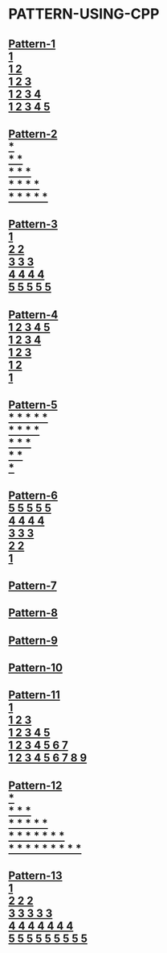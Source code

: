 # PATTERN-USING-CPP
<h2>
  <a href="https://github.com/99monisha/PATTERN-USING-CPP/blob/master/DAY-1/pattern-1.cpp">
Pattern-1<br>
1 <br>
1 2 <br>
1 2 3 <br>
1 2 3 4 <br>
1 2 3 4 5 <br>
</a></h2>
<h2>
  <a href="https://github.com/99monisha/PATTERN-USING-CPP/blob/master/DAY-1/pattern-2.cpp">
Pattern-2<br>
* <br>
* * <br>
* * * <br>
* * * * <br>
* * * * *<br>
</a></h2>
<h2> <a href="https://github.com/99monisha/PATTERN-USING-CPP/blob/master/DAY-1/pattern-3.cpp">
Pattern-3<br>
1 <br>
2 2 <br>
3 3 3 <br>
4 4 4 4 <br>
5 5 5 5 5 <br>
</a></h2>
<h2> <a href="https://github.com/99monisha/PATTERN-USING-CPP/blob/master/DAY-1/pattern-4.cpp">
Pattern-4<br>
1 2 3 4 5<br> 
1 2 3 4 <br>
1 2 3 <br>
1 2 <br>
1<br>
</a></h2>
<h2> <a href="https://github.com/99monisha/PATTERN-USING-CPP/blob/master/DAY-1/pattern-5.cpp">
Pattern-5<br>
* * * * * <br>
* * * *<br> 
* * * <br>
* *<br>
* <br>
</a></h2>
<h2> <a href="https://github.com/99monisha/PATTERN-USING-CPP/blob/master/DAY-1/pattern-6.cpp">
Pattern-6<br>
5 5 5 5 5 <br>
4 4 4 4 <br>
3 3 3 <br>
2 2 <br>
1<br>
</a></h2>
<h2> <a href="https://github.com/99monisha/PATTERN-USING-CPP/blob/master/DAY-1/pattern-7.cpp">
Pattern-7<br>
</a></h2>
<h2> <a href="https://github.com/99monisha/PATTERN-USING-CPP/blob/master/DAY-1/pattern-8.cpp">
Pattern-8<br>
</a></h2>
<h2> <a href="https://github.com/99monisha/PATTERN-USING-CPP/blob/master/DAY-1/pattern-9.cpp">
Pattern-9<br>
</a></h2>
<h2> <a href="https://github.com/99monisha/PATTERN-USING-CPP/blob/master/DAY-1/pattern-10.cpp">
Pattern-10<br>
</a></h2>
<h2> <a href="https://github.com/99monisha/PATTERN-USING-CPP/blob/master/DAY-1/pattern-11.cpp">
Pattern-11<br>
1 <br>
1 2 3 <br>
1 2 3 4 5 <br>
1 2 3 4 5 6 7 <br>
1 2 3 4 5 6 7 8 9 <br>
</a></h2>
<h2> <a href="https://github.com/99monisha/PATTERN-USING-CPP/blob/master/DAY-1/pattern-12.cpp">
Pattern-12<br>
* <br>
* * * <br>
* * * * * <br>
* * * * * * * <br>
* * * * * * * * *<br>
</a></h2>
<h2> <a href="https://github.com/99monisha/PATTERN-USING-CPP/blob/master/DAY-1/pattern-13.cpp">
Pattern-13<br>
1 <br>
2 2 2 <br>
3 3 3 3 3 <br>
4 4 4 4 4 4 4 <br>
5 5 5 5 5 5 5 5 5<br>
</a></h2>




 

